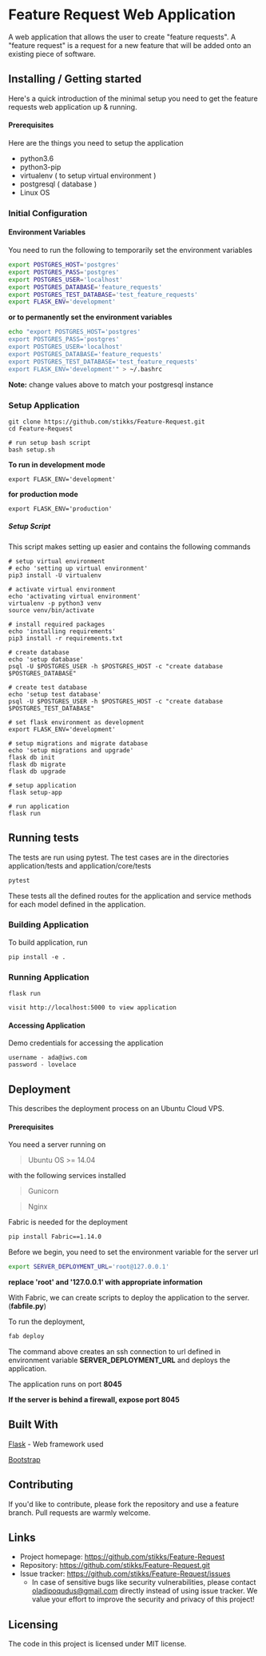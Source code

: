 # Feature Request Web Application
A web application that allows the user to create "feature requests". A "feature request" is a request for a new feature that will be added onto an existing piece of software. 

## Installing / Getting started

Here's a quick introduction of the minimal setup you need to get the feature requests web application up & running.

#### Prerequisites

Here are the things you need to setup the application
 - python3.6 
 - python3-pip
 - virtualenv ( to setup virtual environment )
 - postgresql ( database )
 - Linux OS

### Initial Configuration

 #### Environment Variables
 
You need to run the following to temporarily set the environment variables
```bash
export POSTGRES_HOST='postgres'
export POSTGRES_PASS='postgres'
export POSTGRES_USER='localhost'
export POSTGRES_DATABASE='feature_requests'
export POSTGRES_TEST_DATABASE='test_feature_requests'
export FLASK_ENV='development'
```
**or to permanently set the environment variables**
```bash
echo "export POSTGRES_HOST='postgres'
export POSTGRES_PASS='postgres'
export POSTGRES_USER='localhost'
export POSTGRES_DATABASE='feature_requests'
export POSTGRES_TEST_DATABASE='test_feature_requests'
export FLASK_ENV='development'" > ~/.bashrc
```
**Note:** change values above to match your postgresql instance

### Setup Application
 
```shell
git clone https://github.com/stikks/Feature-Request.git
cd Feature-Request

# run setup bash script
bash setup.sh
```

**To run in development mode**
```shell
export FLASK_ENV='development'
```

**for production mode** 

```shell
export FLASK_ENV='production'
```

##### Setup Script

This script makes setting up easier and contains the following commands

```shell
# setup virtual environment
# echo 'setting up virtual environment'
pip3 install -U virtualenv

# activate virtual environment
echo 'activating virtual environment'
virtualenv -p python3 venv
source venv/bin/activate

# install required packages
echo 'installing requirements'
pip3 install -r requirements.txt

# create database
echo 'setup database'
psql -U $POSTGRES_USER -h $POSTGRES_HOST -c "create database $POSTGRES_DATABASE"

# create test database
echo 'setup test database'
psql -U $POSTGRES_USER -h $POSTGRES_HOST -c "create database $POSTGRES_TEST_DATABASE"

# set flask environment as development
export FLASK_ENV='development'

# setup migrations and migrate database
echo 'setup migrations and upgrade'
flask db init
flask db migrate
flask db upgrade

# setup application
flask setup-app

# run application
flask run
```
 

## Running tests

The tests are run using pytest. The test cases are in the directories application/tests and application/core/tests

```bash
pytest
```

These tests all the defined routes for the application and service methods for each model defined in the application.

### Building Application

To build application, run

```shell
pip install -e .
```

### Running Application

```shell
flask run

visit http://localhost:5000 to view application
```

#### Accessing Application
Demo credentials for accessing the application
```pydocstring
username - ada@iws.com
password - lovelace
```

## Deployment

This describes the deployment process on an Ubuntu Cloud VPS. 

#### Prerequisites
You need a server running on 

> Ubuntu OS >= 14.04

with the following services installed 

> Gunicorn

> Nginx

Fabric is needed for the deployment
```bash
pip install Fabric==1.14.0
```

Before we begin, you need to set the environment variable for the server url
```bash
export SERVER_DEPLOYMENT_URL='root@127.0.0.1'
```

**replace 'root' and '127.0.0.1' with appropriate information**

With Fabric, we can create scripts to deploy the application to the server. (**fabfile.py**)

To run the deployment,
```bash
fab deploy
```

The command above creates an ssh connection to url defined in environment variable **SERVER_DEPLOYMENT_URL**
and deploys the application. 

The application runs on port **8045**

**If the server is behind a firewall, expose port 8045**

## Built With

[Flask](http://flask.pocoo.org/) - Web framework used

[Bootstrap](https://getbootstrap.com/) 


## Contributing

If you'd like to contribute, please fork the repository and use a feature
branch. Pull requests are warmly welcome.


## Links

- Project homepage: https://github.com/stikks/Feature-Request
- Repository: https://github.com/stikks/Feature-Request.git
- Issue tracker: https://github.com/stikks/Feature-Request/issues
  - In case of sensitive bugs like security vulnerabilities, please contact
    oladipoqudus@gmail.com directly instead of using issue tracker. We value your effort
    to improve the security and privacy of this project!

## Licensing

The code in this project is licensed under MIT license.